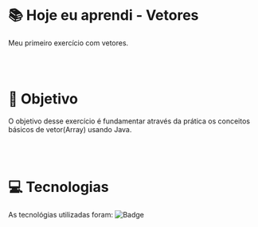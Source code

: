 # :books: Hoje eu aprendi - Vetores
<p>Meu primeiro exercício com vetores.</p>

<br>
<br>

# :blue_book: Objetivo

O objetivo desse exercício é fundamentar através da prática os conceitos básicos de vetor(Array) usando Java.

<br>
<br>

# :computer: Tecnologias

As tecnológias utilizadas foram:
![Badge](https://img.shields.io/static/v1?label=&message=Java&color=FF4040&style=for-the-badge)
